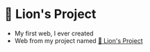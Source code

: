 # 🦁 Lion's Project

- My first web, I ever created
- Web from my project named [🦁 Lion's Project](https://discord.gg/sWvj5M6e7W)
